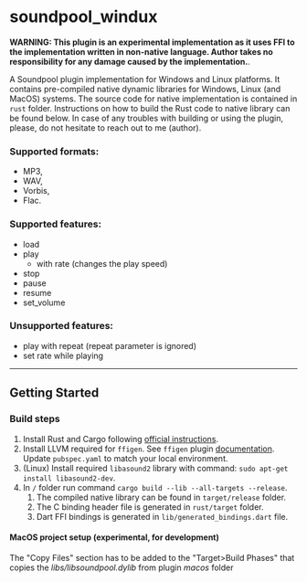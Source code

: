 # soundpool_windux
**WARNING: This plugin is an experimental implementation as it uses FFI to the implementation written in non-native language. Author takes no responsibility for any damage caused by the implementation.**.

A Soundpool plugin implementation for Windows and Linux platforms.
It contains pre-compiled native dynamic libraries for Windows, Linux (and MacOS) systems.
The source code for native implementation is contained in `rust` folder. Instructions on how to build the Rust code to native library can be found below. 
In case of any troubles with building or using the plugin, please, do not hesitate to reach out to me (author). 

### Supported formats:
- MP3, 
- WAV, 
- Vorbis,
- Flac.

### Supported features:
- load
- play
    - with rate (changes the play speed)
- stop
- pause
- resume
- set_volume

### Unsupported features:
- play with repeat (repeat parameter is ignored)
- set rate while playing


---

## Getting Started

### Build steps
1. Install Rust and Cargo following [official instructions](https://www.rust-lang.org/tools/install).
2. Install LLVM required for `ffigen`. See `ffigen` plugin [documentation](https://pub.dev/packages/ffigen#installing-llvm). Update `pubspec.yaml` to match your local environment.
3. (Linux) Install required `libasound2` library with command: `sudo apt-get install libasound2-dev`.
4. In `/` folder run command `cargo build --lib --all-targets --release`.
   1. The compiled native library can be found in `target/release` folder.
   2. The C binding header file is generated in `rust/target` folder.
   3. Dart FFI bindings is generated in `lib/generated_bindings.dart` file.


#### MacOS project setup (experimental, for development)
The "Copy Files" section has to be added to the "Target>Build Phases" that copies the *libs/libsoundpool.dylib* from plugin *macos* folder
